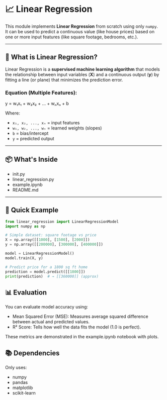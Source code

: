 # 📈 Linear Regression

This module implements **Linear Regression** from scratch using only `numpy`. It can be used to predict a continuous value (like house prices) based on one or more input features (like square footage, bedrooms, etc.).

---

## 🧠 What is Linear Regression?

Linear Regression is a **supervised machine learning algorithm** that models the relationship between input variables (**X**) and a continuous output (**y**) by fitting a line (or plane) that minimizes the prediction error.

### Equation (Multiple Features):

y = w₁x₁ + w₂x₂ + ... + wₙxₙ + b

Where:
- `x₁, x₂, ..., xₙ` = input features  
- `w₁, w₂, ..., wₙ` = learned weights (slopes)  
- `b` = bias/intercept  
- `y` = predicted output

---

## 📦 What's Inside

- init.py
- linear_regression.py
- example.ipynb
- README.md

---

## 🧪 Quick Example

```python
from linear_regression import LinearRegressionModel
import numpy as np

# Simple dataset: square footage vs price
X = np.array([[1000], [1500], [2000]])
y = np.array([[200000], [300000], [400000]])

model = LinearRegressionModel()
model.train(X, y)

# Predict price for a 1800 sq ft home
prediction = model.predict([[1800]])
print(prediction)  # → [[360000]] (approx)
```

## 📊 Evaluation
You can evaluate model accuracy using:

- Mean Squared Error (MSE): Measures average squared difference between actual and predicted values.
- R² Score: Tells how well the data fits the model (1.0 is perfect).

These metrics are demonstrated in the example.ipynb notebook with plots.

## 📚 Dependencies
Only uses:

- numpy
- pandas
- matplotlib
- scikit-learn